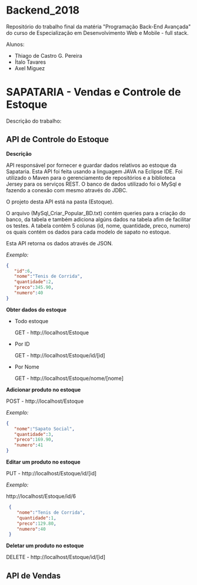 # Backend_2018
Repositório do trabalho final da matéria "Programação Back-End Avançada" do curso de Especialização em Desenvolvimento Web e Mobile - full stack.

Alunos:
- Thiago de Castro G. Pereira
- Ítalo Tavares
- Axel Miguez

# SAPATARIA - Vendas e Controle de Estoque

Descrição do trabalho:





## API de Controle do Estoque

__Descrição__

API responsável por fornecer e guardar dados relativos ao estoque da Sapataria. Esta API foi feita usando a linguagem JAVA na Eclipse IDE. Foi utilizado o Maven para o gerenciamento de repositórios e a biblioteca Jersey para os serviços REST. O banco de dados utilizado foi o MySql e fazendo a conexão com mesmo através do JDBC.

O projeto desta API está na pasta (Estoque).

O arquivo (MySql_Criar_Popular_BD.txt) contém queries para a criação do banco, da tabela e também adiciona algúns dados na tabela afim de facilitar os testes. A tabela contém 5 colunas (id, nome, quantidade, preco, numero) os quais contém os dados para cada modelo de sapato no estoque.

Esta API retorna os dados através de JSON.

_Exemplo:_
   
   ```json
   {
      "id":6,
      "nome":"Tenis de Corrida",
      "quantidade":2,
      "preco":345.90,
      "numero":40
   }
   ```

__Obter dados do estoque__

- Todo estoque

  GET - http://localhost/Estoque
  
- Por ID

  GET - http://localhost/Estoque/id/[id]
  
- Por Nome

  GET - http://localhost/Estoque/nome/[nome]
  
 __Adicionar produto no estoque__
  
   POST - http://localhost/Estoque
   
   _Exemplo:_
   
   ```json
   {
      "nome":"Sapato Social",
      "quantidade":3,
      "preco":169.90,
      "numero":41
   }  
   ```

__Editar um produto no estoque__

  PUT - http://localhost/Estoque/id/[id]
  
   _Exemplo:_
   
   http://localhost/Estoque/id/6
   
  ```json
   {
      "nome":"Tenis de Corrida",
      "quantidade":1,
      "preco":129.80,
      "numero":40
   }
   ```
   
__Deletar um produto no estoque__

  DELETE - http://localhost/Estoque/id/[id]
  
  
  ## API de Vendas
  
  
  
